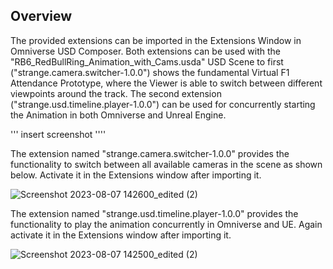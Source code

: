 <h2>Overview</h2>
The provided extensions can be imported in the Extensions Window in Omniverse USD Composer. Both extensions can be used with the "RB6_RedBullRing_Animation_with_Cams.usda" USD Scene to first ("strange.camera.switcher-1.0.0") shows the fundamental Virtual F1 Attendance Prototype, where the Viewer is able to switch between different viewpoints around the track. The second extension ("strange.usd.timeline.player-1.0.0") can be used for concurrently starting the Animation in both Omniverse and Unreal Engine.

''' insert screenshot ''''

The extension named "strange.camera.switcher-1.0.0" provides the functionality to switch between all available cameras in the scene as shown below. Activate it in the Extensions window after importing it.

![Screenshot 2023-08-07 142600_edited (2)](https://github.com/itsthestranger/omni-virtual-f1-prototype/assets/11008552/c82126ef-67b4-495b-95b2-d9a824c8d3bf)


The extension named "strange.usd.timeline.player-1.0.0" provides the functionality to play the animation concurrently in Omniverse and UE. Again activate it in the Extensions window after importing it.

![Screenshot 2023-08-07 142500_edited (2)](https://github.com/itsthestranger/omni-virtual-f1-prototype/assets/11008552/e439748c-906d-4fac-84da-1c0a22cd6465)
